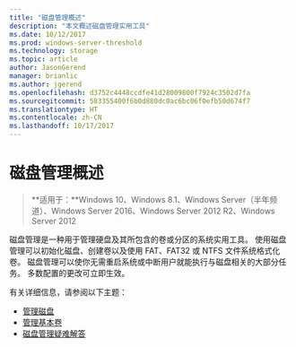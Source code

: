 ```yaml
---
title: "磁盘管理概述"
description: "本文概述磁盘管理实用工具"
ms.date: 10/12/2017
ms.prod: windows-server-threshold
ms.technology: storage
ms.topic: article
author: JasonGerend
manager: brianlic
ms.author: jgerend
ms.openlocfilehash: d3752c4448ccdfe41d28009800f7924c3502d7fa
ms.sourcegitcommit: 583355400f6b0d880dc0ac6bc06f0efb50d674f7
ms.translationtype: HT
ms.contentlocale: zh-CN
ms.lasthandoff: 10/17/2017
---
```

# <a name="overview-of-disk-management"></a>磁盘管理概述

> **适用于：**Windows 10、Windows 8.1、Windows Server（半年频道）、Windows Server 2016、Windows Server 2012 R2、Windows Server 2012

磁盘管理是一种用于管理硬盘及其所包含的卷或分区的系统实用工具。 使用磁盘管理可以初始化磁盘、创建卷以及使用 FAT、FAT32 或 NTFS 文件系统格式化卷。 磁盘管理可以使你无需重启系统或中断用户就能执行与磁盘相关的大部分任务。 多数配置的更改可立即生效。

有关详细信息，请参阅以下主题：

-   [管理磁盘](manage-disks.md)
-   [管理基本卷](manage-basic-volumes.md)
-   [磁盘管理疑难解答](troubleshooting-disk-management.md)
